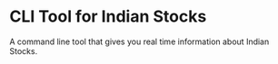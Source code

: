 # CLI Tool for Indian Stocks

A command line tool that gives you real time information about Indian Stocks.